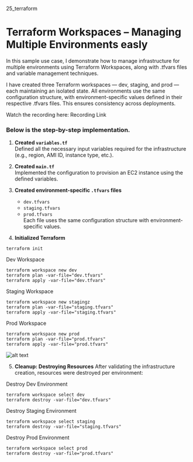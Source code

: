 25_terraform  
# Terraform Workspaces – Managing Multiple Environments easly  

In this sample use case, I demonstrate how to manage infrastructure for multiple environments using Terraform Workspaces, along with .tfvars files and variable management techniques.  

I have created three Terraform workspaces — dev, staging, and prod — each maintaining an isolated state. All environments use the same configuration structure, with environment-specific values defined in their respective .tfvars files. This ensures consistency across deployments.  

Watch the recording here: Recording Link  

### Below is the step-by-step implementation.  

1. **Created `variables.tf`**  
   Defined all the necessary input variables required for the infrastructure (e.g., region, AMI ID, instance type, etc.).  

2. **Created `main.tf`**  
   Implemented the configuration to provision an EC2 instance using the defined variables.  

3. **Created environment-specific `.tfvars` files**  
   - `dev.tfvars`  
   - `staging.tfvars`  
   - `prod.tfvars`  
   Each file uses the same configuration structure with environment-specific values.  

4. **Initialized Terraform**
```
terraform init
```
Dev Workspace
```
terraform workspace new dev
terraform plan -var-file="dev.tfvars"
terraform apply -var-file="dev.tfvars"
```
Staging Workspace
```
terraform workspace new stagingz
terraform plan -var-file="staging.tfvars"
terraform apply -var-file="staging.tfvars"
```
Prod Workspace
```
terraform workspace new prod
terraform plan -var-file="prod.tfvars"
terraform apply -var-file="prod.tfvars"
```
![alt text](1.png)

5. **Cleanup: Destroying Resources**
After validating the infrastructure creation, resources were destroyed per environment:  

Destroy Dev Environment
```
terraform workspace select dev
terraform destroy -var-file="dev.tfvars"
```

Destroy Staging Environment
```
terraform workspace select staging
terraform destroy -var-file="staging.tfvars"
```

Destroy Prod Environment
```
terraform workspace select prod
terraform destroy -var-file="prod.tfvars"
```
